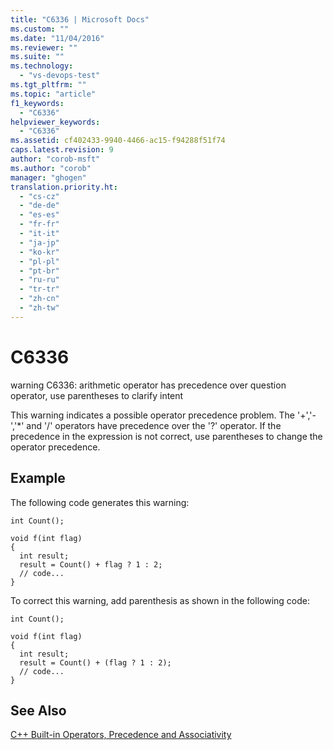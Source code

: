 ```yaml
---
title: "C6336 | Microsoft Docs"
ms.custom: ""
ms.date: "11/04/2016"
ms.reviewer: ""
ms.suite: ""
ms.technology: 
  - "vs-devops-test"
ms.tgt_pltfrm: ""
ms.topic: "article"
f1_keywords: 
  - "C6336"
helpviewer_keywords: 
  - "C6336"
ms.assetid: cf402433-9940-4466-ac15-f94288f51f74
caps.latest.revision: 9
author: "corob-msft"
ms.author: "corob"
manager: "ghogen"
translation.priority.ht: 
  - "cs-cz"
  - "de-de"
  - "es-es"
  - "fr-fr"
  - "it-it"
  - "ja-jp"
  - "ko-kr"
  - "pl-pl"
  - "pt-br"
  - "ru-ru"
  - "tr-tr"
  - "zh-cn"
  - "zh-tw"
---
```

# C6336
warning C6336: arithmetic operator has precedence over question operator, use parentheses to clarify intent  
  
 This warning indicates a possible operator precedence problem. The '+','-','*' and '/' operators have precedence over the '?' operator. If the precedence in the expression is not correct, use parentheses to change the operator precedence.  
  
## Example  
 The following code generates this warning:  
  
```  
int Count();  
  
void f(int flag)  
{  
  int result;  
  result = Count() + flag ? 1 : 2;  
  // code...  
}  
```  
  
 To correct this warning, add parenthesis as shown in the following code:  
  
```  
int Count();  
  
void f(int flag)  
{  
  int result;  
  result = Count() + (flag ? 1 : 2);  
  // code...  
}  
```  
  
## See Also  
 [C++ Built-in Operators, Precedence and Associativity](/cpp/cpp/cpp-built-in-operators-precedence-and-associativity)
